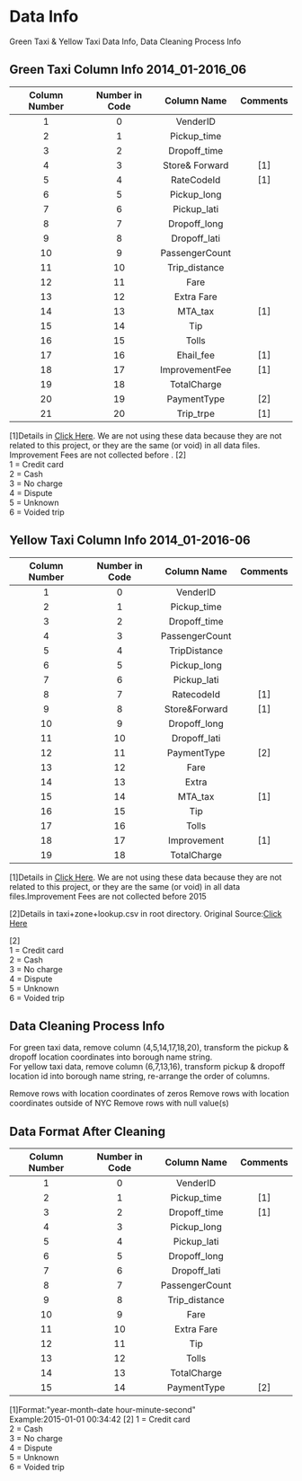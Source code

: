 # Data Info 

Green Taxi & Yellow Taxi Data Info, Data Cleaning Process Info

## Green Taxi Column Info 2014_01-2016_06

|Column Number	|Number in Code	|Column Name 	|Comments	|
|:-------------:|:-------------:|:-------------:|:---------:|
|1				|0		  		|VenderID		|			|
|2				|1				|Pickup_time	|			|
|3				|2				|Dropoff_time	|			|
|4				|3				|Store& Forward	|[1]		|
|5				|4				|RateCodeId		|[1]		|
|6				|5				|Pickup_long	|			|
|7				|6				|Pickup_lati	|			|
|8				|7				|Dropoff_long	|			|
|9				|8				|Dropoff_lati	|			|
|10				|9				|PassengerCount	|			|
|11				|10				|Trip_distance	|			|
|12				|11				|Fare			|			|
|13				|12				|Extra Fare		|			|
|14				|13				|MTA_tax		|[1]		|
|15				|14				|Tip			|			|
|16				|15				|Tolls			|			|
|17				|16				|Ehail_fee		|[1]		|
|18				|17				|ImprovementFee	|[1]			|
|19				|18				|TotalCharge	|			|
|20				|19				|PaymentType	|[2]		|
|21				|20				|Trip_trpe		|[1]			|

[1]Details in [Click Here](http://www.nyc.gov/html/tlc/downloads/pdf/data_dictionary_trip_records_green.pdf). We are not using these data because they are not related to this project, or they are the same (or void) in all data files.
Improvement Fees are not collected before .
[2]<br />
1 = Credit card <br />
2 = Cash <br />
3 = No charge <br />
4 = Dispute <br />
5 = Unknown <br />
6 = Voided trip <br />


## Yellow Taxi Column Info 2014_01-2016-06

|Column Number	|Number in Code	|Column Name 	|Comments	|
|:-------------:|:-------------:|:-------------:|:---------:|
|1				|0		  		|VenderID		|			|
|2				|1				|Pickup_time	|			|
|3				|2				|Dropoff_time	|			|
|4				|3				|PassengerCount	|			|
|5				|4				|TripDistance	|			
|6				|5				|Pickup_long	|			|
|7				|6				|Pickup_lati	|			|
|8				|7				|RatecodeId		|[1]		|
|9				|8				|Store&Forward	|[1]		|
|10				|9				|Dropoff_long	|			|
|11				|10				|Dropoff_lati	|			|
|12				|11				|PaymentType	|[2]		|
|13				|12				|Fare			|			|
|14				|13				|Extra			|			|
|15				|14				|MTA_tax		|[1]		|
|16				|15				|Tip			|			|
|17				|16				|Tolls			|			|
|18				|17				|Improvement	|[1]		|
|19				|18				|TotalCharge	|			|

[1]Details in [Click Here](http://www.nyc.gov/html/tlc/downloads/pdf/data_dictionary_trip_records_yellow.pdf). We are not using these data because they are not related to this project, or they are the same (or void) in all data files.Improvement Fees are not collected before 2015

[2]Details in taxi+zone+lookup.csv in root directory. Original Source:[Click Here](https://s3.amazonaws.com/nyc-tlc/misc/taxi+_zone_lookup.csv)

[2]<br />
1 = Credit card <br />
2 = Cash <br />
3 = No charge <br />
4 = Dispute <br />
5 = Unknown <br />
6 = Voided trip <br />


## Data Cleaning Process Info

For green taxi data, remove column (4,5,14,17,18,20), transform the pickup & dropoff location coordinates into borough name string. <br />
For yellow taxi data, remove column (6,7,13,16), transform pickup & dropoff location id into borough name string, re-arrange the order of columns.<br />

Remove rows with location coordinates of zeros
Remove rows with location coordinates outside of NYC
Remove rows with null value(s) 


## Data Format After Cleaning

|Column Number |Number in Code   |Column Name   |Comments   |
|:-------------:|:-------------:|:-------------:|:---------:|
|1          |0          |VenderID      |        |
|2          |1          |Pickup_time   |[1]        |
|3          |2          |Dropoff_time  |[1]        |
|4          |3          |Pickup_long   |        |
|5          |4          |Pickup_lati   |        |
|6          |5          |Dropoff_long  |        |
|7          |6          |Dropoff_lati  |        |
|8            |7          |PassengerCount   |        |
|9            |8            |Trip_distance |        |
|10            |9            |Fare       |        |
|11           |10            |Extra Fare    |        |
|12            |11            |Tip        |        |
|13            |12            |Tolls         |        |
|14            |13            |TotalCharge   |        |
|15            |14            |PaymentType   |[2]     |

[1]Format:"year-month-date hour-minute-second"<br />
Example:2015-01-01 00:34:42 
[2]
1 = Credit card <br />
2 = Cash <br />
3 = No charge <br />
4 = Dispute <br />
5 = Unknown <br />
6 = Voided trip <br />
